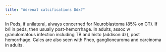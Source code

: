 ```yaml
---
title: "Adrenal calcifications Ddx?"
---
```

In Peds, if unilateral, always concerned for Neuroblastoma (85% on CT). If b/l in peds, then usually post-hemorrhage. In adults, assoc w granulomatous infection including TB and histo (addison dz), post hemorrhage. Calcs are also seen with Pheo, ganglioneuroma and carcinoma in adults.

